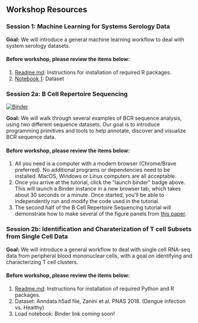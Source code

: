 ## Workshop Resources
### Session 1: Machine Learning for Systems Serology Data
**Goal:** We will introduce a general machine learning workflow to deal with system serology datasets.
#### Before workshop, please review the items below:
1. [Readme.md](SystemSerology_MachineLearning/README.md): Instructions for installation of required R packages.
2. [Notebook 1](https://github.com/cvisb/2020_systems-biology_workshop/blob/master/SystemSerology_MachineLearning/systemsSerology_part1.Rmd): Dataset
### Session 2a: B Cell Repertoire Sequencing
[![Binder](https://mybinder.org/badge_logo.svg)](https://mybinder.org/v2/gh/briney/cvisb_workshop_2020/master?urlpath=lab/tree/tutorial)  

**Goal:** We will walk through several examples of BCR sequence analysis, using two different sequence datasets. Our goal is to introduce programming primitives and tools to help annotate, discover and visualize BCR sequence data.
#### Before workshop, please review the items below:
1. All you need is a computer with a modern browser (Chrome/Brave preferred). No additional programs or dependencies need to be installed. MacOS, Windows or Linux computers are all acceptable.
2. Once you arrive at the tutorial, click the "launch binder" badge above. This will launch a Binder instance in a new browser tab, which takes about 30 seconds or a minute. Once started, you'll be able to independently run and modify the code used in the tutorial.
3. The second half of the B Cell Repertoire Sequencing tutorial will demonstrate how to make several of the figure panels from [this paper](https://immunology.sciencemag.org/content/2/14/eaan6809.long).
### Session 2b: Identification and Charaterization of T cell Subsets from Single Cell Data
**Goal:** We will introduce a general workflow to deal with single cell RNA-seq data from peripheral blood mononuclear cells, with a goal on identifying and characterizing T cell clusters.
#### Before workshop, please review the items below:
1. [Readme.md](https://github.com/watronfire/CViSB_Workshop_TCells/blob/3a961cc3de6daaff4bded8b9130236da99bdcc17/README.md): Instructions for installation of required Python and R packages.
2. Dataset: Anndata h5ad file, Zanini et al. PNAS 2018. (Dengue infection vs. Healthy)
3. Load notebook: Binder link coming soon!
